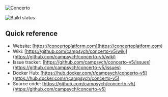 ![Concerto](https://raw.githubusercontent.com/campsych/concerto-v5/master/docs/concerto-logo-dark.png)

![Build status](https://travis-ci.org/campsych/concerto-v5.svg?branch=master)

Quick reference
-----------------------

* Website: [https://concertoplatform.com](https://concertoplatform.com)
* Wiki: [https://github.com/campsych/concerto-v5/wiki](https://github.com/campsych/concerto-v5/wiki)
* Issue tracker: [https://github.com/campsych/concerto-v5/issues](https://github.com/campsych/concerto-v5/issues)
* Docker Hub: [https://hub.docker.com/r/campsych/concerto-v5](https://hub.docker.com/r/campsych/concerto-v5)
* Source code: [https://github.com/campsych/concerto-v5](https://github.com/campsych/concerto-v5)
